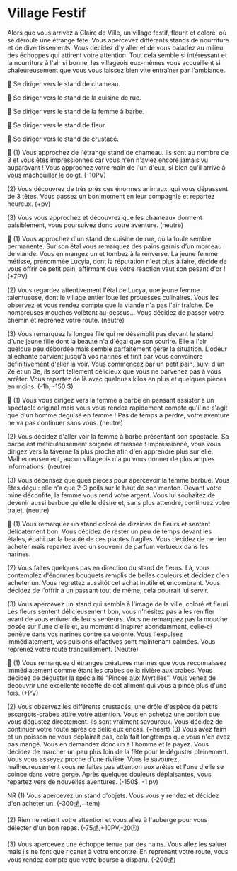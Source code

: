 # Village Festif
Alors que vous arrivez à Claire de Ville, un village festif, fleurit et coloré, où se déroule une étrange fête. Vous apercevez différents stands de nourriture et de divertissements. Vous décidez d'y aller et de vous baladez au milieu des échoppes qui attirent votre attention. Tout cela semble si intéressant et la nourriture à l'air si bonne, les villageois eux-mêmes vous accueillent si chaleureusement que vous vous laissez bien vite entraîner par l'ambiance.

🐫 Se diriger vers le stand de chameau.

🌭 Se diriger vers le stand de la cuisine de rue.

🧔 Se diriger vers le stand de la femme à barbe.

🌺 Se diriger vers le stand de fleur.

🦀 Se diriger vers le stand de crustacé.


🐫
(1) Vous approchez de l'étrange stand de chameau. Ils sont au nombre de 3 et vous êtes impressionnés car vous n'en n'aviez encore jamais vu auparavant ! Vous approchez votre main de l'un d'eux, si bien qu'il arrive à vous mâchouiller le doigt. (-10PV)

(2) Vous découvrez de très près ces énormes animaux, qui vous dépassent de 3 têtes. Vous passez un bon moment en leur compagnie et repartez heureux. (+pv)

(3) Vous vous approchez et découvrez que les chameaux dorment paisiblement, vous poursuivez donc votre aventure. (neutre)

🌭
(1) Vous approchez d'un stand de cuisine de rue, où la foule semble permanente. Sur son étal vous remarquez des pains garnis d'un morceau de viande. Vous en mangez un et tombez à la renverse. La jeune femme métisse, prénommée Lucyia, dont la réputation n'est plus à faire, décide de vous offrir ce petit pain, affirmant que votre réaction vaut son pesant d'or ! (+7PV)

(2) Vous regardez attentivement l'étal de Lucya, une jeune femme talentueuse, dont le village entier loue les prouesses culinaires. Vous les observez  et vous rendez compte que la viande n'a pas l'air fraîche. De nombreuses mouches volètent au-dessus... Vous décidez de passer votre chemin et reprenez votre route. (neutre)

(3) Vous remarquez la longue file qui ne désemplit pas devant le stand d'une jeune fille dont la beauté n'a d'égal que son sourire. Elle a l'air quelque peu débordée mais semble parfaitement gérer la situation. L'odeur alléchante parvient jusqu'à vos narines et finit par vous convaincre définitivement d'aller la voir. Vous commencez par un petit pain, suivi d'un 2e et un 3e, ils sont tellement délicieux que vous ne parvenez pas à vous arrêter. Vous repartez de là avec quelques kilos en plus et quelques pièces en moins. (-1h, -150 $)

🧔
(1) Vous vous dirigez vers la femme à barbe en pensant assister à un spectacle original mais vous vous rendez rapidement compte qu'il ne s'agit que d'un homme déguisé en femme ! Pas de temps à perdre, votre aventure ne va pas continuer sans vous. (neutre)

(2) Vous décidez d'aller voir la femme à barbe présentant son spectacle. Sa barbe est méticuleusement soignée et tressée ! Impressionné, vous vous dirigez vers la taverne la plus proche afin d'en apprendre plus sur elle. Malheureusement, aucun villageois n'a pu vous donner de plus amples informations. (neutre)

(3) Vous dépensez quelques pièces pour apercevoir la femme barbue. Vous êtes déçu : elle n'a que 2-3 poils sur le haut de son menton. Devant votre mine déconfite, la femme vous rend votre argent. Vous lui souhaitez de devenir aussi barbue qu'elle le désire et, sans plus attendre, continuez votre trajet. (neutre)

🌺
(1) Vous remarquez un stand coloré de dizaines de fleurs et sentant délicatement bon. Vous décidez de rester un peu de temps devant les étales, ébahi par la beauté de ces plantes fragiles. Vous décidez de ne rien acheter mais repartez avec un souvenir de parfum vertueux dans les narines.

(2) Vous faites quelques pas en direction du stand de fleurs. Là, vous contemplez d'énormes bouquets remplis de belles couleurs et décidez d'en acheter un. Vous regrettez aussitôt cet achat inutile et encombrant. Vous décidez de l'offrir à un passant tout de même, cela pourrait lui servir.

(3) Vous apercevez un stand qui semble à l'image de la ville, coloré et fleuri. Les fleurs sentent délicieusement bon, vous n'hésitez pas à les renifler avant de vous enivrer de leurs senteurs. Vous ne remarquez pas la mouche posée sur l'une d'elle et, au moment d'inspirer abondamment, celle-ci pénètre dans vos narines contre sa volonté. Vous l'expulsez immédiatement, vos pulsions olfactives sont maintenant calmées. Vous reprenez votre route tranquillement. (Neutre)

🦀
(1) Vous remarquez d'étranges créatures marines que vous reconnaissez immédiatement comme étant les crabes de la rivière aux crabes. Vous décidez de déguster la spécialité "Pinces aux Myrtilles". Vous venez de découvrir une excellente recette de cet aliment qui vous a pincé plus d'une fois. (+PV)

(2) Vous observez les différents crustacés, une drôle d'espèce de petits escargots-crabes attire votre attention. Vous en achetez une portion que vous dégustez directement. Ils sont vraiment savoureux. Vous décidez de continuer votre route après ce délicieux encas. (+heart)
(3) Vous avez faim et un poisson ne vous déplairait pas, cela fait longtemps que vous n'en avez pas mangé. Vous en demandez donc un à l'homme et le payez. Vous décidez de marcher un peu plus loin de la fête pour le déguster pleinement. Vous vous asseyez proche d'une rivière. Vous le savourez, malheureusement vous ne faites pas attention aux arêtes et l'une d'elle se coince dans votre gorge. Après quelques douleurs déplaisantes, vous repartez vers de nouvelles aventures. (-150$, -1 pv)


NR
(1) Vous apercevez un stand d'objets. Vous vous y rendez et décidez d'en acheter un. (-300💰,+item)

(2) Rien ne retient votre attention et vous allez à l'auberge pour vous délecter d'un bon repas. (-75💰,+10PV,-20🕑)

(3) Vous apercevez une échoppe tenue par des nains. Vous allez les saluer mais ils ne font que ricaner à votre encontre. En reprenant votre route, vous vous rendez compte que votre bourse a disparu. (-200💰)
